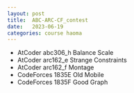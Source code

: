 ```yaml
---
layout: post
title:  ABC-ARC-CF_contest
date:   2023-06-19
categories: course haoma
---
```


*   AtCoder abc306_h	Balance Scale
*   AtCoder arc162_e	Strange Constraints
*   AtCoder arc162_f	Montage
*   CodeForces 1835E	Old Mobile
*   CodeForces 1835F	Good Graph